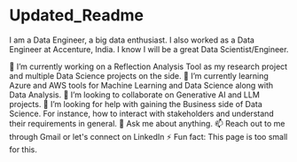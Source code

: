 # Updated_Readme
I am a Data Engineer, a big data enthusiast. I also worked as a Data Engineer at Accenture, India. I know I will be a great Data Scientist/Engineer.

🔭 I’m currently working on a Reflection Analysis Tool as my research project and multiple Data Science projects on the side.
🌱 I’m currently learning Azure and AWS tools for Machine Learning and Data Science along with Data Analysis.
👯 I’m looking to collaborate on Generative AI and LLM projects.
🤔 I’m looking for help with gaining the Business side of Data Science. For instance, how to interact with stakeholders and understand their requirements in general.
💬 Ask me about anything.
📫 Reach out to me through Gmail or let's connect on LinkedIn
⚡ Fun fact: This page is too small for this.
